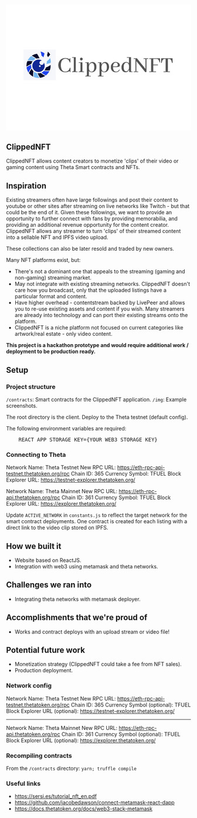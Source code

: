 <p align='center'>
    <img src="./img/logo_3_2.png" width=600 />
</p>

## ClippedNFT

ClippedNFT allows content creators to monetize 'clips' of their video or gaming content using Theta Smart contracts and NFTs.

## Inspiration

Existing streamers often have large followings and post their content to youtube or other sites after streaming on live networks like Twitch - but that could be the end of it. Given these followings, we want to provide an opportunity to further connect with fans by providing memorabilia, and providing an additional revenue opportunity for the content creator. ClippedNFT allows any streamer to turn 'clips' of their streamed content into a sellable NFT and IPFS video upload.

These collections can also be later resold and traded by new owners.

Many NFT platforms exist, but:

- There's not a dominant one that appeals to the streaming (gaming and non-gaming) streaming market.
- May not integrate with existing streaming networks. ClippedNFT doesn't care how you broadcast, only that the uploaded listings have a particular format and content.
- Have higher overhead - contentstream backed by LivePeer and allows you to re-use existing assets and content if you wish.
  Many streamers are already into technology and can port their existing streams onto the platform.
- ClippedNFT is a niche platform not focused on current categories like artwork/real estate - only video content.

<b>This project is a hackathon prototype and would require additional work / deployment to be production ready.</b>

## Setup

### Project structure

`/contracts`: Smart contracts for the ClippedNFT application.
`/img`: Example screenshots.

The root directory is the client. Deploy to the Theta testnet (default config).

The following environment variables are required:

<pre>
    REACT_APP_STORAGE_KEY={YOUR_WEB3_STORAGE_KEY}
</pre>

### Connecting to Theta

Network Name: Theta Testnet
New RPC URL: https://eth-rpc-api-testnet.thetatoken.org/rpc
Chain ID: 365
Currency Symbol: TFUEL
Block Explorer URL: https://testnet-explorer.thetatoken.org/

Network Name: Theta Mainnet
New RPC URL: https://eth-rpc-api.thetatoken.org/rpc
Chain ID: 361
Currency Symbol: TFUEL
Block Explorer URL: https://explorer.thetatoken.org/

Update `ACTIVE_NETWORK` in `constants.js` to reflect the target network for the smart contract deployments. One contract is created for each listing with a direct link to the video clip stored on IPFS.

## How we built it

- Website based on ReactJS.
- Integration with web3 using metamask and theta networks.

## Challenges we ran into

- Integrating theta networks with metamask deployer.

## Accomplishments that we're proud of

- Works and contract deploys with an upload stream or video file!

## Potential future work

- Monetization strategy (ClippedNFT could take a fee from NFT sales).
- Production deployment.

<!--
Demo:


-->

### Network config

Network Name: Theta Testnet
New RPC URL: https://eth-rpc-api-testnet.thetatoken.org/rpc
Chain ID: 365
Currency Symbol (optional): TFUEL
Block Explorer URL (optional): https://testnet-explorer.thetatoken.org/

---

Network Name: Theta Mainnet
New RPC URL: https://eth-rpc-api.thetatoken.org/rpc
Chain ID: 361
Currency Symbol (optional): TFUEL
Block Explorer URL (optional): https://explorer.thetatoken.org/

### Recompiling contracts

From the `/contracts` directory:
`yarn; truffle compile`

### Useful links

- https://sersi.es/tutorial_nft_en.pdf
- https://github.com/jacobedawson/connect-metamask-react-dapp
- https://docs.thetatoken.org/docs/web3-stack-metamask
